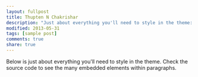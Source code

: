 ```yaml
---
layout: fullpost
title: Thupten N Chakrishar
description: "Just about everything you'll need to style in the theme: headings, paragraphs, blockquotes, tables, code blocks, and more."
modified: 2013-05-31
tags: [sample post]
comments: true
share: true
---
```


Below is just about everything you'll need to style in the theme. Check the source code to see the many embedded elements within paragraphs.
